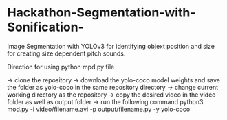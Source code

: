# Hackathon-Segmentation-with-Sonification-
Image Segmentation with YOLOv3 for identifying objext position and size for creating size dependent pitch sounds.

Direction for using python mpd.py file

-> clone the repository 
-> download the yolo-coco model weights and save the folder as yolo-coco in the same repository directory
-> change current working directory as the repository
-> copy the desired video in the video folder as well as output folder
-> run the following command 
   python3 mod.py -i video/filename.avi -p output/filename.py -y yolo-coco
